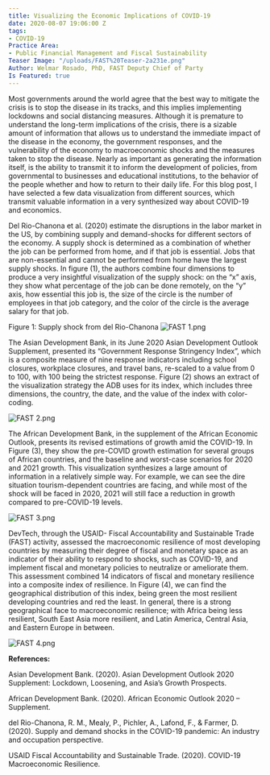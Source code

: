 ```yaml
---
title: Visualizing the Economic Implications of COVID-19
date: 2020-08-07 19:06:00 Z
tags:
- COVID-19
Practice Area:
- Public Financial Management and Fiscal Sustainability
Teaser Image: "/uploads/FAST%20Teaser-2a231e.png"
Author: Welmar Rosado, PhD, FAST Deputy Chief of Party
Is Featured: true
---
```


Most governments around the world agree that the best way to mitigate the crisis is to stop the disease in its tracks, and this implies implementing lockdowns and social distancing measures. Although it is premature to understand the long-term implications of the crisis, there is a sizable amount of information that allows us to understand the immediate impact of the disease in the economy, the government responses, and the vulnerability of the economy to macroeconomic shocks and the measures taken to stop the disease. Nearly as important as generating the information itself, is the ability to transmit it to inform the development of policies, from governmental to businesses and educational institutions, to the behavior of the people whether and how to return to their daily life.
For this blog post, I have selected a few data visualization from different sources, which transmit valuable information in a very synthesized way about COVID-19 and economics.

Del Rio-Chanona et al. (2020) estimate the disruptions in the labor market in the US, by combining supply and demand-shocks for different sectors of the economy. A supply shock is determined as a combination of whether the job can be performed from home, and if that job is essential. Jobs that are non-essential and cannot be performed from home have the largest supply shocks.  In figure (1), the authors combine four dimensions to produce a very insightful visualization of the supply shock: on the “x” axis, they show what percentage of the job can be done remotely, on the “y” axis, how essential this job is, the size of the circle is the number of employees in that job category, and the color of the circle is the average salary for that job.

Figure 1: Supply shock from del Rio-Chanona
![FAST 1.png](/uploads/FAST%201.png)

The Asian Development Bank, in its June 2020 Asian Development Outlook Supplement, presented its “Government Response Stringency Index”, which is a composite measure of nine response indicators including school closures, workplace closures, and travel bans, re-scaled to a value from 0 to 100, with 100 being the strictest response. Figure (2) shows an extract of the visualization strategy the ADB uses for its index, which includes three dimensions, the country, the date, and the value of the index with color-coding. 

![FAST 2.png](/uploads/FAST%202.png)

The African Development Bank, in the supplement of the African Economic Outlook, presents its revised estimations of growth amid the COVID-19. In Figure (3), they show the pre-COVID growth estimation for several groups of African countries, and the baseline and worst-case scenarios for 2020 and 2021 growth. This visualization synthesizes a large amount of information in a relatively simple way. For example, we can see the dire situation tourism-dependent countries are facing, and while most of the shock will be faced in 2020, 2021 will still face a reduction in growth compared to pre-COVID-19 levels.

![FAST 3.png](/uploads/FAST%203.png)

DevTech, through the USAID- Fiscal Accountability and Sustainable Trade (FAST) activity, assessed the macroeconomic resilience of most developing countries by measuring their degree of fiscal and monetary space as an indicator of their ability to respond to shocks, such as COVID-19, and implement fiscal and monetary policies to neutralize or ameliorate them. This assessment combined 14 indicators of fiscal and monetary resilience into a composite index of resilience. In Figure (4), we can find the geographical distribution of this index, being green the most resilient developing countries and red the least. In general, there is a strong geographical face to macroeconomic resilience; with Africa being less resilient, South East Asia more resilient, and Latin America, Central Asia, and Eastern Europe in between. 

![FAST 4.png](/uploads/FAST%204.png)

**References:**

Asian Development Bank. (2020). Asian Development Outlook 2020 Supplement: Lockdown, Loosening, and Asia’s Growth Prospects.
 
African Development Bank. (2020). African Economic Outlook 2020 – Supplement. 

del Rio-Chanona, R. M., Mealy, P., Pichler, A., Lafond, F., & Farmer, D. (2020). Supply and demand shocks in the COVID-19 pandemic: An industry and occupation perspective. 

USAID Fiscal Accountability and Sustainable Trade. (2020). COVID-19 Macroeconomic Resilience.
